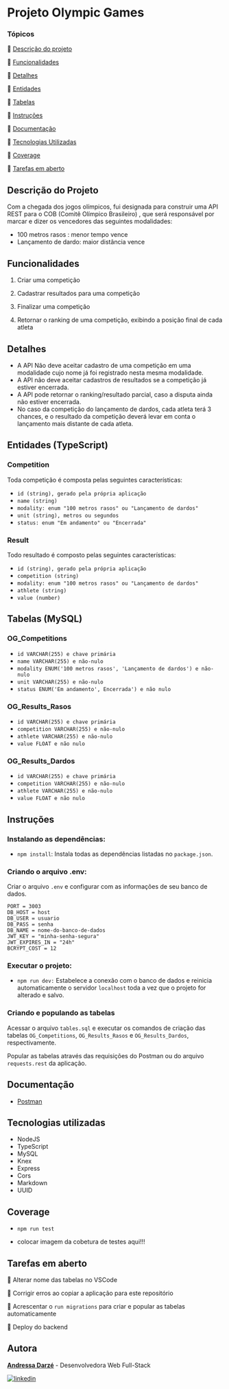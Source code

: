 # Projeto Olympic Games

### Tópicos
:small_blue_diamond: [Descrição do projeto](#descrição-do-projeto)

:small_blue_diamond: [Funcionalidades](#funcionalidades)

:small_blue_diamond: [Detalhes](#detalhes)

:small_blue_diamond: [Entidades](#entidades-typescript)

:small_blue_diamond: [Tabelas](#tabelas-mysql)

:small_blue_diamond: [Instruções](#instruções)

:small_blue_diamond: [Documentação](#documentação)

:small_blue_diamond: [Tecnologias Utilizadas](#tecnologias-utilizadas)

:small_blue_diamond: [Coverage](#coverage)

:small_blue_diamond: [Tarefas em aberto](#tarefas-em-aberto)


## Descrição do Projeto
Com a chegada dos jogos olímpicos, fui designada para construir uma API REST para o COB (Comitê Olímpico Brasileiro)
, que será responsável por marcar e dizer os vencedores das seguintes modalidades:
  - 100 metros rasos : menor tempo vence
  - Lançamento de dardo: maior distância vence
  
## Funcionalidades

1. Criar uma competição

2. Cadastrar resultados para uma competição

3. Finalizar uma competição

4. Retornar o ranking de uma competição, exibindo a posição final de cada atleta

## Detalhes
- A API Não deve aceitar cadastro de uma competição em uma modalidade cujo nome já foi registrado nesta mesma modalidade.
- A API não deve aceitar cadastros de resultados se a competição já estiver encerrada.
- A API pode retornar o ranking/resultado parcial, caso a disputa ainda não estiver encerrada.
- No caso da competição do lançamento de dardos, cada atleta terá 3 chances, e o resultado da competição deverá levar em conta o lançamento mais distante de cada atleta.
  
## Entidades (TypeScript)

### Competition
Toda competição é composta pelas seguintes características:
   - `id (string), gerado pela própria aplicação`
   - `name (string)`
   - `modality: enum "100 metros rasos" ou "Lançamento de dardos"`
   - `unit (string), metros ou segundos`
   - `status: enum "Em andamento" ou "Encerrada"`
    
### Result
Todo resultado é composto pelas seguintes características:
   - `id (string), gerado pela própria aplicação`
   - `competition (string)`
   - `modality: enum "100 metros rasos" ou "Lançamento de dardos"`
   - `athlete (string)`
   - `value (number)`
   
## Tabelas (MySQL)

### OG_Competitions

-   `id VARCHAR(255) e chave primária`
-   `name VARCHAR(255) e não-nulo`
-   `modality ENUM('100 metros rasos', 'Lançamento de dardos') e não-nulo`
-   `unit VARCHAR(255) e não-nulo`
-   `status ENUM('Em andamento', Encerrada') e não nulo`


### OG_Results_Rasos

-   `id VARCHAR(255) e chave primária`
-   `competition VARCHAR(255) e não-nulo`
-   `athlete VARCHAR(255) e não-nulo`
-   `value FLOAT e não nulo`

### OG_Results_Dardos

-   `id VARCHAR(255) e chave primária`
-   `competition VARCHAR(255) e não-nulo`
-   `athlete VARCHAR(255) e não-nulo`
-   `value FLOAT e não nulo`

## Instruções

### Instalando as dependências:
-   `npm install`:
    Instala todas as dependências listadas no `package.json`.

### Criando o arquivo .env:

Criar o arquivo `.env` e configurar com as informações de seu banco de dados.

```
PORT = 3003
DB_HOST = host
DB_USER = usuario
DB_PASS = senha
DB_NAME = nome-do-banco-de-dados
JWT_KEY = "minha-senha-segura"
JWT_EXPIRES_IN = "24h"
BCRYPT_COST = 12
```

### Executar o projeto:

-   `npm run dev:`
Estabelece a conexão com o banco de dados e reinicia automaticamente o servidor `localhost` toda a vez que o projeto for alterado e salvo.

### Criando e populando as tabelas

Acessar o arquivo `tables.sql` e executar os comandos de criação das tabelas `OG_Competitions`, `OG_Results_Rasos` e `OG_Results_Dardos`, respectivamente.

Popular as tabelas através das requisições do Postman ou do arquivo `requests.rest` da aplicação.

## Documentação
- [Postman](https://documenter.getpostman.com/view/21556158/2s8YYEMPaK)

## Tecnologias utilizadas
  -   NodeJS
  -   TypeScript
  -   MySQL
  -   Knex
  -   Express
  -   Cors
  -   Markdown
  -   UUID


## Coverage
- `npm run test`

- colocar imagem da cobetura de testes aqui!!!


## Tarefas em aberto
:memo: Alterar nome das tabelas no VSCode

:memo: Corrigir erros ao copiar a aplicação para este repositório

:memo: Acrescentar o `run migrations` para criar e popular as tabelas automaticamente

:memo: Deploy do backend
  
## Autora
 [**Andressa Darzé**](https://github.com/andressadarze) - Desenvolvedora Web Full-Stack
 
 
 [![linkedin](https://img.shields.io/badge/linkedin-0A66C2?style=for-the-badge&logo=linkedin&logoColor=white)](https://www.linkedin.com/in/andressadarze)
